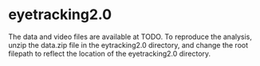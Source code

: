 # eyetracking2.0

The data and video files are available at TODO. To reproduce the analysis, unzip the data.zip file in the eytracking2.0 directory, and change the root filepath to reflect the location of the eyetracking2.0 directory.
